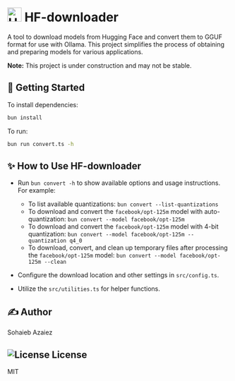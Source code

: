 # <img src="https://huggingface.co/front/assets/huggingface_logo-noborder.svg" alt="Hugging Face logo" width="32" height="32"> HF-downloader

A tool to download models from Hugging Face and convert them to GGUF format for use with Ollama.
This project simplifies the process of obtaining and preparing models for various applications.

**Note:** This project is under construction and may not be stable.

## 🚀 Getting Started

To install dependencies:

```bash
bun install
```

To run:

```bash
bun run convert.ts -h
```

## ✨ How to Use HF-downloader

- Run `bun convert -h` to show available options and usage instructions. For example:

  - To list available quantizations: `bun convert --list-quantizations`
  - To download and convert the `facebook/opt-125m` model with auto-quantization: `bun convert --model facebook/opt-125m`
  - To download and convert the `facebook/opt-125m` model with 4-bit quantization: `bun convert --model facebook/opt-125m --quantization q4_0`
  - To download, convert, and clean up temporary files after processing the `facebook/opt-125m` model: `bun convert --model facebook/opt-125m --clean`

- Configure the download location and other settings in `src/config.ts`.
- Utilize the `src/utilities.ts` for helper functions.

## ✍️ Author

Sohaieb Azaiez

## <img src="https://api.iconify.design/octicon:law.svg?color=%23f08080&height=32" alt="License"  /> License

MIT
